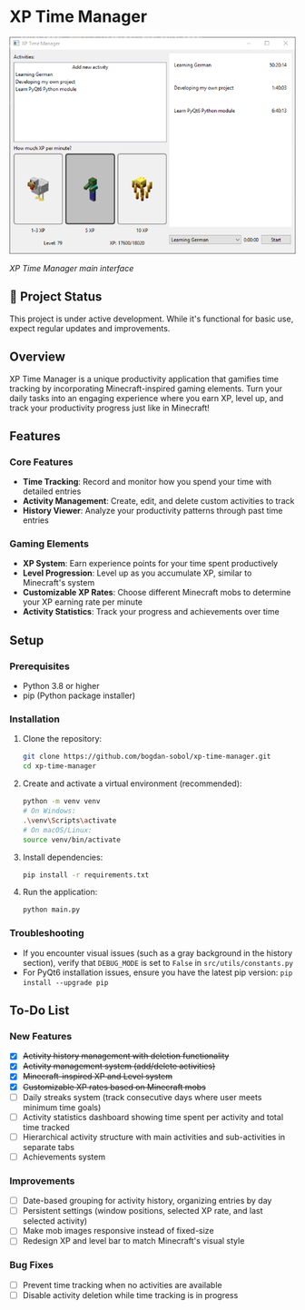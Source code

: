 # XP Time Manager

![XP Time Manager Screenshot](./src/views/img/readme/application_screenshot.png)

*XP Time Manager main interface*

## 🚧 Project Status
This project is under active development. While it's functional for basic use, expect regular updates and improvements.

## Overview
XP Time Manager is a unique productivity application that gamifies time tracking by incorporating Minecraft-inspired gaming elements. Turn your daily tasks into an engaging experience where you earn XP, level up, and track your productivity progress just like in Minecraft!

## Features

### Core Features
- **Time Tracking**: Record and monitor how you spend your time with detailed entries
- **Activity Management**: Create, edit, and delete custom activities to track
- **History Viewer**: Analyze your productivity patterns through past time entries

### Gaming Elements
- **XP System**: Earn experience points for your time spent productively
- **Level Progression**: Level up as you accumulate XP, similar to Minecraft's system
- **Customizable XP Rates**: Choose different Minecraft mobs to determine your XP earning rate per minute
- **Activity Statistics**: Track your progress and achievements over time

## Setup

### Prerequisites
- Python 3.8 or higher
- pip (Python package installer)

### Installation
1. Clone the repository:
   ```bash
   git clone https://github.com/bogdan-sobol/xp-time-manager.git
   cd xp-time-manager
   ```

2. Create and activate a virtual environment (recommended):
   ```bash
   python -m venv venv
   # On Windows:
   .\venv\Scripts\activate
   # On macOS/Linux:
   source venv/bin/activate
   ```

3. Install dependencies:
   ```bash
   pip install -r requirements.txt
   ```

4. Run the application:
   ```bash
   python main.py
   ```

### Troubleshooting
- If you encounter visual issues (such as a gray background in the history section), verify that `DEBUG_MODE` is set to `False` in `src/utils/constants.py`
- For PyQt6 installation issues, ensure you have the latest pip version: `pip install --upgrade pip`

## To-Do List

### New Features
- [x] ~~Activity history management with deletion functionality~~
- [x] ~~Activity management system (add/delete activities)~~
- [x] ~~Minecraft-inspired XP and Level system~~
- [x] ~~Customizable XP rates based on Minecraft mobs~~
- [ ] Daily streaks system (track consecutive days where user meets minimum time goals)
- [ ] Activity statistics dashboard showing time spent per activity and total time tracked
- [ ] Hierarchical activity structure with main activities and sub-activities in separate tabs
- [ ] Achievements system

### Improvements
- [ ] Date-based grouping for activity history, organizing entries by day
- [ ] Persistent settings (window positions, selected XP rate, and last selected activity)
- [ ] Make mob images responsive instead of fixed-size
- [ ] Redesign XP and level bar to match Minecraft's visual style

### Bug Fixes
- [ ] Prevent time tracking when no activities are available
- [ ] Disable activity deletion while time tracking is in progress